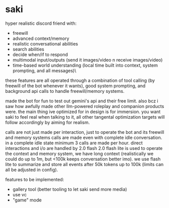 # saki
hyper realistic discord friend with:
- freewill
- advanced context/memory
- realistic conversational abilities
- search abilities
- decide when/if to respond
- multimodal input/outputs (send it images/video n receive images/video)
- time-based world understanding (local time built into context, system prompting, and all messages)\

these features are all operated through a combination of tool calling (by freewill of the bot whenever it wants), good system prompting, and background api calls to handle freewill/memory systems.

made the bot for fun to test out gemini's api and their free limit.
also bcz i saw how awfully made other llm-powered roleplay and companion products were.
the main thing ive optimized for in design is for immersion. you want saki to feel real when talking to it, all other tangental optimization targets will follow accordingly by aiming for realism.

calls are not just made per interaction, just to operate the bot and its freewill and memory systems calls are made even with complete idle conversation. in a complete idle state minimum 3 calls are made per hour.
direct interactions and i/o are handled by 2.0 flash
2.0 flash lite is used to operate the context and memory system, we have long context (realistically we could do up to 1m, but <100k keeps conversation better imo). we use flash lite to summarize and store all events after 50k tokens up to 100k (limits can all be adjusted in config).



features to be implemented:
- gallery tool (better tooling to let saki send more media)
- use vc
- "game" mode 

